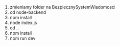 1. zmieniamy folder na BezpiecznySystemWiadomosci
2. cd node-backend
3. npm install
4. node index.js
5. cd ..
6. npm install
7. npm run dev
